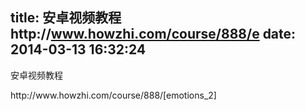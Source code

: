 title: 安卓视频教程http://www.howzhi.com/course/888/e
date: 2014-03-13 16:32:24
---

<p>
	安卓视频教程
</p>
<p>
	http://www.howzhi.com/course/888/[emotions_2]
</p>